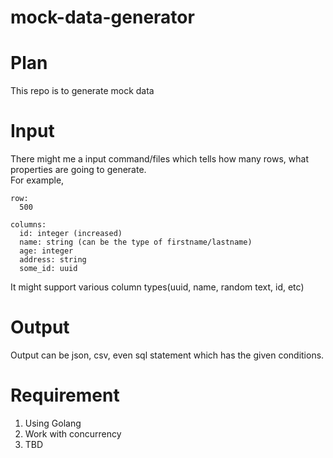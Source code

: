 # mock-data-generator

# Plan
This repo is to generate mock data

# Input
There might me a input command/files which tells how many rows, what properties are going to generate.    
For example, 
```
row:
  500

columns:
  id: integer (increased)
  name: string (can be the type of firstname/lastname)
  age: integer
  address: string
  some_id: uuid

```

It might support various column types(uuid, name, random text, id, etc)

# Output
Output can be json, csv, even sql statement which has the given conditions.

# Requirement
1. Using Golang
2. Work with concurrency
3. TBD

